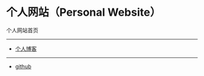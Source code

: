 # 个人网站（Personal Website）
  个人网站首页

----
- [个人博客](https://gxlself.com)
----
- [github](https://github.com/gxlself)
